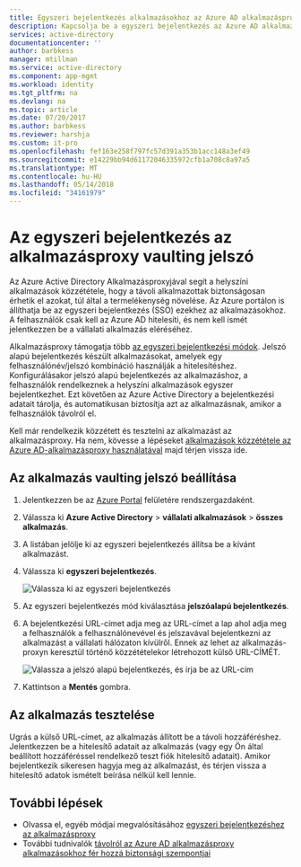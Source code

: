 ```yaml
---
title: Egyszeri bejelentkezés alkalmazásokhoz az Azure AD alkalmazásproxy |} Microsoft Docs
description: Kapcsolja be a egyszeri bejelentkezés az Azure AD alkalmazásproxy az Azure-portálon a közzétett helyszíni alkalmazásokhoz.
services: active-directory
documentationcenter: ''
author: barbkess
manager: mtillman
ms.service: active-directory
ms.component: app-mgmt
ms.workload: identity
ms.tgt_pltfrm: na
ms.devlang: na
ms.topic: article
ms.date: 07/20/2017
ms.author: barbkess
ms.reviewer: harshja
ms.custom: it-pro
ms.openlocfilehash: fef163e258f797fc57d391a353b1acc148a3ef49
ms.sourcegitcommit: e14229bb94d61172046335972cfb1a708c8a97a5
ms.translationtype: MT
ms.contentlocale: hu-HU
ms.lasthandoff: 05/14/2018
ms.locfileid: "34161979"
---
```

# <a name="password-vaulting-for-single-sign-on-with-application-proxy"></a>Az egyszeri bejelentkezés az alkalmazásproxy vaulting jelszó

Az Azure Active Directory Alkalmazásproxyjával segít a helyszíni alkalmazások közzététele, hogy a távoli alkalmazottak biztonságosan érhetik el azokat, túl által a termelékenység növelése. Az Azure portálon is állíthatja be az egyszeri bejelentkezés (SSO) ezekhez az alkalmazásokhoz. A felhasználók csak kell az Azure AD hitelesíti, és nem kell ismét jelentkezzen be a vállalati alkalmazás eléréséhez.

Alkalmazásproxy támogatja több [az egyszeri bejelentkezési módok](application-proxy-single-sign-on.md). Jelszó alapú bejelentkezés készült alkalmazásokat, amelyek egy felhasználónév/jelszó kombináció használják a hitelesítéshez. Konfigurálásakor jelszó alapú bejelentkezés az alkalmazáshoz, a felhasználók rendelkeznek a helyszíni alkalmazások egyszer bejelentkezhet. Ezt követően az Azure Active Directory a bejelentkezési adatait tárolja, és automatikusan biztosítja azt az alkalmazásnak, amikor a felhasználók távolról el. 

Kell már rendelkezik közzétett és tesztelni az alkalmazást az alkalmazásproxy. Ha nem, kövesse a lépéseket [alkalmazások közzététele az Azure AD-alkalmazásproxy használatával](application-proxy-publish-azure-portal.md) majd térjen vissza ide. 

## <a name="set-up-password-vaulting-for-your-application"></a>Az alkalmazás vaulting jelszó beállítása

1. Jelentkezzen be az [Azure Portal](https://portal.azure.com) felületére rendszergazdaként.
2. Válassza ki **Azure Active Directory** > **vállalati alkalmazások** > **összes alkalmazás**.
3. A listában jelölje ki az egyszeri bejelentkezés állítsa be a kívánt alkalmazást.  
4. Válassza ki **egyszeri bejelentkezés**.

   ![Válassza ki az egyszeri bejelentkezés](./media/application-proxy-configure-single-sign-on-password-vaulting/select-sso.png)

5. Az egyszeri bejelentkezés mód kiválasztása **jelszóalapú bejelentkezés**.
6. A bejelentkezési URL-címet adja meg az URL-címet a lap ahol adja meg a felhasználók a felhasználónevével és jelszavával bejelentkezni az alkalmazást a vállalati hálózaton kívülről. Ennek az lehet az alkalmazás-proxyn keresztül történő közzétételekor létrehozott külső URL-CÍMÉT. 

   ![Válassza a jelszó alapú bejelentkezés, és írja be az URL-cím](./media/application-proxy-configure-single-sign-on-password-vaulting/password-sso.png)

7. Kattintson a **Mentés** gombra.

<!-- Need to repro?
7. The page should tell you that a sign-in form was successfully detected at the provided URL. If it doesn't, select **Configure [your app name] Password Single Sign-on Settings** and choose **Manually detect sign-in fields**. Follow the instructions to point out where the sign-in credentials go. 
-->

## <a name="test-your-app"></a>Az alkalmazás tesztelése

Ugrás a külső URL-címet, az alkalmazás állított be a távoli hozzáféréshez. Jelentkezzen be a hitelesítő adatait az alkalmazás (vagy egy Ön által beállított hozzáféréssel rendelkező teszt fiók hitelesítő adatait). Amikor bejelentkezik sikeresen hagyja meg az alkalmazást, és térjen vissza a hitelesítő adatok ismételt beírása nélkül kell lennie. 

## <a name="next-steps"></a>További lépések

- Olvassa el, egyéb módjai megvalósításához [egyszeri bejelentkezéshez az alkalmazásproxy](application-proxy-single-sign-on.md)
- További tudnivalók [távolról az Azure AD alkalmazásproxy alkalmazásokhoz fér hozzá biztonsági szempontjai](application-proxy-security.md)